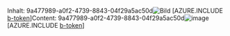 <span data-ttu-id="3d195-101">Inhalt: 9a477989-a0f2-4739-8843-04f29a5ac50d![Bild](78747a7f-f93e-4044-b08a-b045a7626210.png)
[AZURE.INCLUDE [b-token](6930a0c6-8e00-45a5-b846-e9539756b033.md)]</span><span class="sxs-lookup"><span data-stu-id="3d195-101">Content: 9a477989-a0f2-4739-8843-04f29a5ac50d![image](78747a7f-f93e-4044-b08a-b045a7626210.png)
[AZURE.INCLUDE [b-token](6930a0c6-8e00-45a5-b846-e9539756b033.md)]</span></span>

